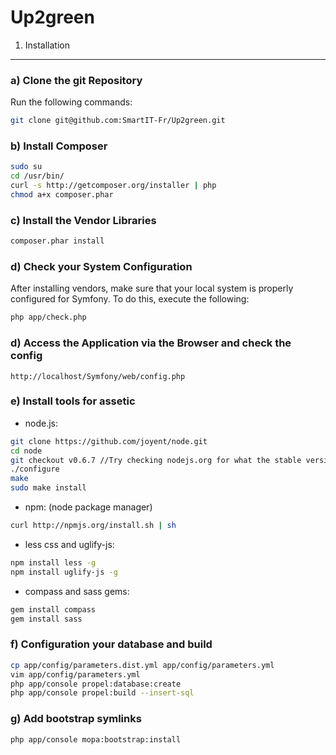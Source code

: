 Up2green
========

1) Installation
--------------------------------

### a) Clone the git Repository

Run the following commands:

``` bash
git clone git@github.com:SmartIT-Fr/Up2green.git
```

### b) Install Composer

``` bash
sudo su
cd /usr/bin/
curl -s http://getcomposer.org/installer | php
chmod a+x composer.phar
```

### c) Install the Vendor Libraries

``` bash
composer.phar install
```

### d) Check your System Configuration

After installing vendors, make sure that your local system is properly
configured for Symfony. To do this, execute the following:

``` bash
php app/check.php
```

### d) Access the Application via the Browser and check the config

    http://localhost/Symfony/web/config.php

### e) Install tools for assetic

 - node.js:

``` bash
git clone https://github.com/joyent/node.git
cd node
git checkout v0.6.7 //Try checking nodejs.org for what the stable version is
./configure
make
sudo make install
```

 - npm: (node package manager)

``` bash
curl http://npmjs.org/install.sh | sh
```

 - less css and uglify-js:

``` bash
npm install less -g
npm install uglify-js -g
```

 - compass and sass gems:

``` bash
gem install compass
gem install sass
```

### f) Configuration your database and build

``` bash
cp app/config/parameters.dist.yml app/config/parameters.yml
vim app/config/parameters.yml
php app/console propel:database:create
php app/console propel:build --insert-sql
```

### g) Add bootstrap symlinks

``` bash
php app/console mopa:bootstrap:install
```
